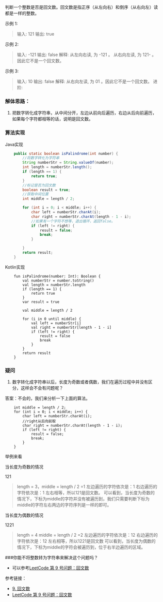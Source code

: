 判断一个整数是否是回文数。回文数是指正序（从左向右）和倒序（从右向左）读都是一样的整数。

示例 1:

>输入: 121
输出: true

示例 2:
>输入: -121
输出: false
解释: 从左向右读, 为 -121 。 从右向左读, 为 121- 。因此它不是一个回文数。

示例 3:

>输入: 10
输出: false
解释: 从右向左读, 为 01 。因此它不是一个回文数。
进阶:

### 解体思路：
1. 把数字转化成字符串，从中间分开，左边从前向后遍历，右边从后向前遍历，如果每个字符都相等的话，说明是回文数。

### 算法实现

Java实现

```java
    public static boolean isPalindrome(int number) {
        //将数字转化为字符串
        String numberStr = String.valueOf(number);
        int length = numberStr.length();
        if (length == 1) {
            return true;
        }
        //标记是否为回文数
        boolean result = true;
        //获取中间位置
        int middle = length / 2;

        for (int i = 0; i < middle; i++) {
            char left = numberStr.charAt(i);
            char right = numberStr.charAt(length - 1 - i);
            //如果有一个字符不想等，退出循环，返回false。
            if (left != right) {
                result = false;
                break;
            }

        }
        return result;
    }
```

Kotlin实现
```
    fun isPalindrome(number: Int): Boolean {
        val numberStr = number.toString()
        val length = numberStr.length
        if (length == 1) {
            return true
        }
        var result = true

        val middle = length / 2

        for (i in 0 until middle) {
            val left = numberStr[i]
            val right = numberStr[length - 1 - i]
            if (left != right) {
                result = false
                break
            }
        }
        return result
    }
```

### 疑问
1. 数字转化成字符串以后，长度为奇数或者偶数，我们在遍历过程中并没有区分，这样会不会有问题呢？

答案：不会的，我们来分析一下上面的算法。

```
    int middle = length / 2;
    for (int i = 0; i < middle; i++) {
        char left = numberStr.charAt(i);
        //right从后向前取
        char right = numberStr.charAt(length - 1 - i);
        if (left != right) {
            result = false;
            break;
        }
    }
```

举例来看

当长度为奇数的情况

121
>length = 3，middle = length / 2 =1
左边遍历的字符依次是：1
右边遍历的字符依次是：1
左右相等，所以121是回文数。
可以看到，当长度为奇数的情况下，下标为middle的字符并没有被遍历到，我们只需要判断下标为middle的字符左右两边的字符序列是一样的即可。

当长度为偶数的情况

1221

>length = 4
middle = length / 2 =2
左边遍历的字符依次是：12
右边遍历的字符依次是：12
左右相等，所以1221是回文数
可以看到，当长度为偶数的情况下，下标为middle的字符会被遍历到，位于右半边遍历的区域。




###你能不将整数转为字符串来解决这个问题吗？

* 可以参考[LeetCode 第 9 号问题：回文数](https://www.cxyxiaowu.com/6847.html)

参考链接：
* [9. 回文数](https://leetcode-cn.com/problems/palindrome-number)
* [LeetCode 第 9 号问题：回文数](https://www.cxyxiaowu.com/6847.html)
